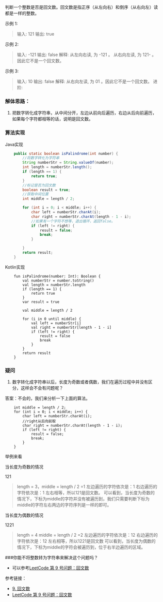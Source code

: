 判断一个整数是否是回文数。回文数是指正序（从左向右）和倒序（从右向左）读都是一样的整数。

示例 1:

>输入: 121
输出: true

示例 2:
>输入: -121
输出: false
解释: 从左向右读, 为 -121 。 从右向左读, 为 121- 。因此它不是一个回文数。

示例 3:

>输入: 10
输出: false
解释: 从右向左读, 为 01 。因此它不是一个回文数。
进阶:

### 解体思路：
1. 把数字转化成字符串，从中间分开，左边从前向后遍历，右边从后向前遍历，如果每个字符都相等的话，说明是回文数。

### 算法实现

Java实现

```java
    public static boolean isPalindrome(int number) {
        //将数字转化为字符串
        String numberStr = String.valueOf(number);
        int length = numberStr.length();
        if (length == 1) {
            return true;
        }
        //标记是否为回文数
        boolean result = true;
        //获取中间位置
        int middle = length / 2;

        for (int i = 0; i < middle; i++) {
            char left = numberStr.charAt(i);
            char right = numberStr.charAt(length - 1 - i);
            //如果有一个字符不想等，退出循环，返回false。
            if (left != right) {
                result = false;
                break;
            }

        }
        return result;
    }
```

Kotlin实现
```
    fun isPalindrome(number: Int): Boolean {
        val numberStr = number.toString()
        val length = numberStr.length
        if (length == 1) {
            return true
        }
        var result = true

        val middle = length / 2

        for (i in 0 until middle) {
            val left = numberStr[i]
            val right = numberStr[length - 1 - i]
            if (left != right) {
                result = false
                break
            }
        }
        return result
    }
```

### 疑问
1. 数字转化成字符串以后，长度为奇数或者偶数，我们在遍历过程中并没有区分，这样会不会有问题呢？

答案：不会的，我们来分析一下上面的算法。

```
    int middle = length / 2;
    for (int i = 0; i < middle; i++) {
        char left = numberStr.charAt(i);
        //right从后向前取
        char right = numberStr.charAt(length - 1 - i);
        if (left != right) {
            result = false;
            break;
        }
    }
```

举例来看

当长度为奇数的情况

121
>length = 3，middle = length / 2 =1
左边遍历的字符依次是：1
右边遍历的字符依次是：1
左右相等，所以121是回文数。
可以看到，当长度为奇数的情况下，下标为middle的字符并没有被遍历到，我们只需要判断下标为middle的字符左右两边的字符序列是一样的即可。

当长度为偶数的情况

1221

>length = 4
middle = length / 2 =2
左边遍历的字符依次是：12
右边遍历的字符依次是：12
左右相等，所以1221是回文数
可以看到，当长度为偶数的情况下，下标为middle的字符会被遍历到，位于右半边遍历的区域。




###你能不将整数转为字符串来解决这个问题吗？

* 可以参考[LeetCode 第 9 号问题：回文数](https://www.cxyxiaowu.com/6847.html)

参考链接：
* [9. 回文数](https://leetcode-cn.com/problems/palindrome-number)
* [LeetCode 第 9 号问题：回文数](https://www.cxyxiaowu.com/6847.html)
